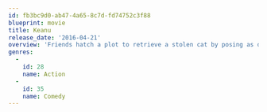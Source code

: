 ```yaml
---
id: fb3bc9d0-ab47-4a65-8c7d-fd74752c3f88
blueprint: movie
title: Keanu
release_date: '2016-04-21'
overview: 'Friends hatch a plot to retrieve a stolen cat by posing as drug dealers for a street gang.'
genres:
  -
    id: 28
    name: Action
  -
    id: 35
    name: Comedy
---
```

